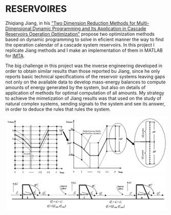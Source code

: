 # RESERVOIRES
Zhiqiang Jiang, in his ["Two Dimension Reduction Methods for Multi-Dimensional Dynamic Programming and Its Application in Cascade Reservoirs Operation Optimization"](https://scinapse.io/papers/2750306011) propose two optimization methods based on dynamic programming to solve in eficient manner the way to find the operation calendar of a cascade system reservoirs.
In this project I replicate Jiang methods and I make an implementation of them in MATLAB for [IMTA](https://www.gob.mx/imta).

The big challenge in this project was the inverse engineering developed in order to obtain similar results than those reported bu Jiang, since he only reports basic technical specifications of the reservoir systems leaving gaps not only on the available data to develop mass-energy balances to compute amounts of energy generated by the system, but also on details of application of methods for optimal computation of all amounts.
My strategy to achieve the mimetization of Jiang results was that used  on the study of natural complex systems, sending signals to the system and see its answer, in order to deduce the rules that rules the system.

![](https://github.com/albertoHdzE/RESERVOIRES/blob/main/images/reservoirs1.png)
![](https://github.com/albertoHdzE/RESERVOIRES/blob/main/images/reservoirs2.png)
